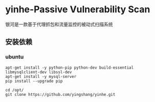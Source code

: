 # yinhe-Passive Vulnerability Scan

银河是一款基于代理抓包和流量监控的被动式扫描系统
## 安装依赖
### ubuntu

```
apt-get install -y python-pip python-dev build-essential libmysqlclient-dev libssl-dev
apt-get install -y mysql-server
pip install --upgrade pip

```
```
cd /opt/
git clone https://github.com/yingshang/yinhe.git
```
